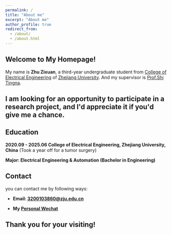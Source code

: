 ```yaml
---
permalink: /
title: "About me"
excerpt: "About me"
author_profile: true
redirect_from: 
  - /about/
  - /about.html
---
```


## Welcome to My Homepage!

My name is **Zhu Zixuan**, a third-year undergraduate student from [College of Electrical Engineering](http://ee.zju.edu.cn/) of [Zhejiang University](https://www.zju.edu.cn/).
And my supervisor is [Prof.Shi Tingna](https://person.zju.edu.cn/0018202). 

## I am looking for an opportunity to participate in a research project, and I'd appreciate it if you'd give me a chance.



## Education

**2020.09 - 2025.06     College of Electrical Engineering, Zhejiang University, China** (Took a year off for a tumor surgery)

**Major: Electrical Engineering & Automation (Bachelor in Engineering)**

## Contact

you can contact me by following ways:

* **Email: 3200103860@zju.edu.cn** 

* **My [Personal Wechat](https://ZhuZixuan0809.github.io/images/Wechat_zzx.png)**


## Thank you for your visiting! 
